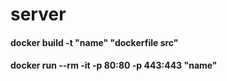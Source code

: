 # server
<h4>docker build -t "name" "dockerfile src" </h4>

<h4>docker run --rm -it -p 80:80 -p 443:443 "name"</h4>
